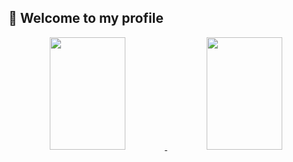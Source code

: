 ## 👋 Welcome to my profile

<div align="center">
  <a href="https://github.com/ydragonz">
  <img width="49%" height="180em" src="https://github-readme-stats.vercel.app/api?username=renangfreire&show_icons=true&theme=tokyonight&include_all_commits=true&count_private=true"/>
  <img width="49%" height="180em" src="https://github-readme-stats.vercel.app/api/top-langs/?username=renangfreire&layout=compact&langs_count=7&theme=tokyonight"/>
</div>

  ##
